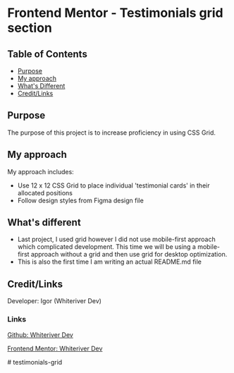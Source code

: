 # Frontend Mentor - Testimonials grid section

## Table of Contents

- [Purpose](#purpose)
- [My approach](#my-approach)
- [What's Different](#whats-different)
- [Credit/Links](#creditlinks)

## Purpose

The purpose of this project is to increase proficiency in using CSS Grid. 

## My approach

My approach includes:
- Use 12 x 12 CSS Grid to place individual 'testimonial cards' in their allocated positions
- Follow design styles from Figma design file

## What's different

- Last project, I used grid however I did not use mobile-first approach which complicated development. This time we will be using a mobile-first approach without a grid and then use grid for desktop optimization.
- This is also the first time I am writing an actual README.md file

## Credit/Links

Developer: Igor (Whiteriver Dev)

### Links

[Github: Whiteriver Dev](https://github.com/whiteriver-dev)

[Frontend Mentor: Whiteriver Dev](https://www.frontendmentor.io/profile/whiteriver-dev)

#   t e s t i m o n i a l s - g r i d  
 